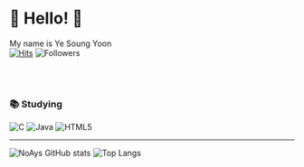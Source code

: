 
# 👋 Hello! 👋
My name is Ye Soung Yoon
<br>
 [![Hits](https://hits.seeyoufarm.com/api/count/incr/badge.svg?url=https%3A%2F%2Fgithub.com%2FNoAys&count_bg=%2379C83D&title_bg=%23555555&icon=&icon_color=%23E7E7E7&title=hits&edge_flat=false)](https://hits.seeyoufarm.com) 
![Followers](https://img.shields.io/github/followers/NoAys?style=social)

<!--
**NoAys/NoAys** is a ✨ _special_ ✨ repository because its `README.md` (this file) appears on your GitHub profile.

Here are some ideas to get you started:

- 🔭 I’m currently working on ...
- 🌱 I’m currently learning ...
- 👯 I’m looking to collaborate on ...
- 🤔 I’m looking for help with ...
- 💬 Ask me about ...
- 📫 How to reach me: ...
- 😄 Pronouns: ...
- ⚡ Fun fact: ...
-->




<br><br>
### 📚 Studying
![C](https://img.shields.io/badge/c-%2300599C.svg?style=flat-the-badge&logo=c&logoColor=white)
![Java](https://img.shields.io/badge/java-%23ED8B00.svg?style=flat-the-badge&logo=java&logoColor=white)
![HTML5](https://img.shields.io/badge/HTML-E34F26.svg?style=flat-the-badge&logo=HTML5&logoColor=white) 
 
<hr>

![NoAys GitHub stats](https://github-readme-stats.vercel.app/api?username=NoAys&theme=radical&show_icons=true)
![Top Langs](https://github-readme-stats.vercel.app/api/top-langs/?username=NoAys&layout=demo&theme=radical)

